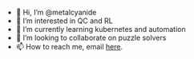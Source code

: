 - 👋 Hi, I’m @metalcyanide
- 👀 I’m interested in QC and RL
- 🌱 I’m currently learning kubernetes and automation 
- 💞️ I’m looking to collaborate on puzzle solvers
- 📫 How to reach me, email [here](mailto:chaithanyampcrl@gmail.com).

<!---
metalcyanide/metalcyanide is a ✨ special ✨ repository because its `README.md` (this file) appears on your GitHub profile.
You can click the Preview link to take a look at your changes.
--->
